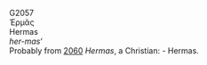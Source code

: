 <body>
  <p>G2057<br>  Ἑρμᾶς  <br> Hermas  <br><i>her-mas‘ </i><br>Probably from <a href="g2060.htm">2060</a>  <i>Hermas</i>, a Christian: - Hermas.<br></p>
 </body>